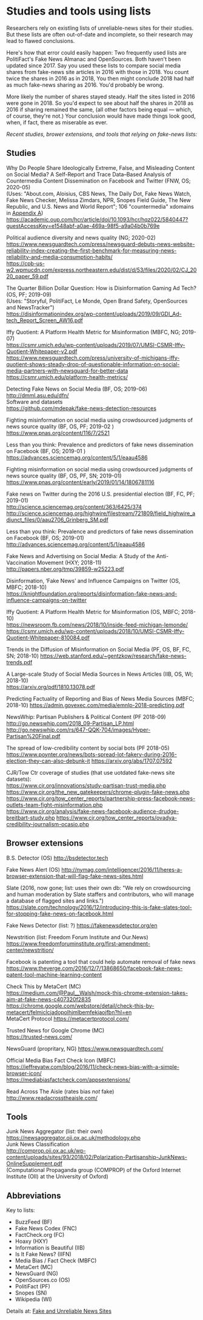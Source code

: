# Studies and tools using lists

Researchers rely on existling lists of unreliable-news sites for their studies. But these lists are often out-of-date and incomplete, so their research may lead to flawed conclusions.

Here's how that error could easily happen: Two frequently used lists are PolitiFact's Fake News Almanac and OpenSources. Both haven't been updated since 2017. Say you used these lists to compare social media shares from fake-news site articles in 2016 with those in 2018. You count twice the shares in 2016 as in 2018, You then might conclude 2018 had half as much fake-news sharing as 2016. You'd probably be wrong.

More likely the number of shares stayed steady. Half the sites listed in 2016 were gone in 2018. So you'd expect to see about half the shares in 2018 as 2016 if sharing remained the same,  (all other factors being equal — which, of course, they're not.) Your conclusion would have made things look good, when, if fact, there as miserable as ever.

*Recent studies, brower extensions, and tools that relying on fake-news lists:*

## Studies

Why Do People Share Ideologically Extreme, False, and Misleading Content on Social Media? A Self-Report and Trace Data–Based Analysis of Countermedia Content Dissemination on Facebook and Twitter (FNW, OS; 2020-05)<br>
(Uses: "About.com, Aloisius, CBS News, The Daily Dot, Fake News Watch, Fake News Checker, Melissa Zimdars, NPR, Snopes Field Guide, The New Republic, and U.S. News and World Report"; 106 "countermedia" xdomains in <a href="https://oup.silverchair-cdn.com/oup/backfile/Content_public/Journal/hcr/PAP/10.1093_hcr_hqz022/2/2appendixa_hqz022.docx?Expires=1596759657&Signature=i1VxcJQa0tdtyBZpeae5Vtti6JipRqBDHd095zClcIP9F9mgUVPuNnRUK8G6gZ43wwcSW83R~uo5etwQauuSnrZIWoGieYFSeM-TRTgIAHppQLDqMcSljOY668oye40utqOuyjNxlrthNMNsQ9Nmxom6uVe8HBcD8Y9B54Rdq2nlbWN03E1xhuTYJBCzTIxYRT~vGfsWX4CNJOcFG54-iLsGiO5r58zfT44dvFbSx8B-NdfBmzy4~6OhkTvbV-SJ~~WiGPLNGPSDIosbnoos60ReHLDqfXgHMEedJ2Q9wNRSAVSwyWFEgsPoQGkinkjKITiL0~4uY~boT8EQFhUIXg__&Key-Pair-Id=APKAIE5G5CRDK6RD3PGA">Appendix A</a>)<br>
https://academic.oup.com/hcr/article/doi/10.1093/hcr/hqz022/5840447?guestAccessKey=e1548abf-a0ae-469a-98f5-a9a04b0b769e

Political audience diversity and news quality (NG; 2020-02)<br>
https://www.newsguardtech.com/press/newsguard-debuts-news-website-reliability-index-creating-the-first-benchmark-for-measuring-news-reliability-and-media-consumption-habits/<br>
https://cpb-us-w2.wpmucdn.com/express.northeastern.edu/dist/d/53/files/2020/02/CJ_2020_paper_59.pdf

The Quarter Billion Dollar Question: How is Disinformation Gaming Ad Tech? (OS, PF; 2019-09)<br>
(Uses: "Storyful, PolitiFact, Le Monde, Open Brand Safety, OpenSources and NewsTracker")<br>
https://disinformationindex.org/wp-content/uploads/2019/09/GDI_Ad-tech_Report_Screen_AW16.pdf

Iffy Quotient: A Platform Health Metric for Misinformation (MBFC, NG; 2019-07)<br>
https://csmr.umich.edu/wp-content/uploads/2019/07/UMSI-CSMR-Iffy-Quotient-Whitepaper-v2.pdf<br>
https://www.newsguardtech.com/press/university-of-michigans-iffy-quotient-shows-steady-drop-of-questionable-information-on-social-media-partners-with-newsguard-for-better-data<br>
https://csmr.umich.edu/platform-health-metrics/

Detecting Fake News on Social Media (BF, OS; 2019-06)<br>
http://dmml.asu.edu/dfn/<br>
Software and datasets<br>
https://github.com/mdepak/fake-news-detection-resources

Fighting misinformation on social media using crowdsourced judgments of news source quality (BF, OS, PF; 2019-02 )<br>
https://www.pnas.org/content/116/7/2521

Less than you think: Prevalence and predictors of fake news dissemination on Facebook (BF, OS; 2019-01 )<br>
https://advances.sciencemag.org/content/5/1/eaau4586

Fighting misinformation on social media using crowdsourced judgments of news source quality (BF, OS, PF, SN; 2019-01)<br>
https://www.pnas.org/content/early/2019/01/14/1806781116

Fake news on Twitter during the 2016 U.S. presidential election (BF, FC, PF; 2019-01)<br>
http://science.sciencemag.org/content/363/6425/374<br>
http://science.sciencemag.org/highwire/filestream/721809/field_highwire_adjunct_files/0/aau2706_Grinberg_SM.pdf

Less than you think: Prevalence and predictors of fake news dissemination on Facebook (BF, OS; 2019-01)<br>
http://advances.sciencemag.org/content/5/1/eaau4586

Fake News and Advertising on Social Media: A Study of the Anti-Vaccination Movement (HXY; 2018-11)<br>
http://papers.nber.org/tmp/39859-w25223.pdf

Disinformation, ‘Fake News’ and Influence Campaigns on Twitter (OS, MBFC; 2018-10)  
https://knightfoundation.org/reports/disinformation-fake-news-and-influence-campaigns-on-twitter

Iffy Quotient: A Platform Health Metric for Misinformation (OS, MBFC; 2018-10)  
https://newsroom.fb.com/news/2018/10/inside-feed-michigan-lemonde/  
https://csmr.umich.edu/wp-content/uploads/2018/10/UMSI-CSMR-Iffy-Quotient-Whitepaper-810084.pdf

Trends in the Diffusion of Misinformation on Social Media (PF, OS, BF, FC, SN; 2018-10)
https://web.stanford.edu/~gentzkow/research/fake-news-trends.pdf

A Large-scale Study of Social Media Sources in News Articles (IIB, OS, WI; 2018-10)  
https://arxiv.org/pdf/1810.13078.pdf

Predicting Factuality of Reporting and Bias of News Media Sources (MBFC; 2018-10) 
https://admin.govexec.com/media/emnlp-2018-predicting.pdf

NewsWhip: Partisan Publishers & Political Content (PF 2018-09)  
http://go.newswhip.com/2018_09-Partisan_LP.html  
http://go.newswhip.com/rs/647-QQK-704/images/Hyper-Partisan%20Final.pdf

The spread of low-credibility content by social bots (PF 2018-05)  
https://www.poynter.org/news/bots-spread-lot-fakery-during-2016-election-they-can-also-debunk-it
https://arxiv.org/abs/1707.07592

CJR/Tow Ctr coverage of studies (that use uotdated fake-news site datasets):<br>
https://www.cjr.org/innovations/study-partisan-trust-media.php<br>
https://www.cjr.org/the_new_gatekeepers/chrome-plugin-fake-news.php<br>
https://www.cjr.org/tow_center_reports/partnership-press-facebook-news-outlets-team-fight-misinformation.php<br>
https://www.cjr.org/analysis/fake-news-facebook-audience-drudge-breitbart-study.php
https://www.cjr.org/tow_center_reports/ovadya-credibility-journalism-ocasio.php

## Browser extensions

B.S. Detector (OS)
http://bsdetector.tech

Fake News Alert (OS)
http://nymag.com/intelligencer/2016/11/heres-a-browser-extension-that-will-flag-fake-news-sites.html

Slate (2016, now gone; list: uses their own db: "We rely on crowdsourcing and human moderation by Slate staffers and contributors, who will manage a database of flagged sites and links.")  
https://slate.com/technology/2016/12/introducing-this-is-fake-slates-tool-for-stopping-fake-news-on-facebook.html

Fake News Detector (list: ?)
https://fakenewsdetector.org/en

Newstrition (list: Freedom Forum Institute and Our.News)  
https://www.freedomforuminstitute.org/first-amendment-center/newstrition/

Facebook is patenting a tool that could help automate removal of fake news  
https://www.theverge.com/2016/12/7/13868650/facebook-fake-news-patent-tool-machine-learning-content

Check This by MetaCert (MC)  
https://medium.com/@Paul__Walsh/mock-this-chrome-extension-takes-aim-at-fake-news-c407320f2835  
https://chrome.google.com/webstore/detail/check-this-by-metacert/felmjclcjadopolhjmlbemfekjaojfbn?hl=en  
MetaCert Protocol
https://metacertprotocol.com/

Trusted News for Google Chrome (MC)  
https://trusted-news.com/

NewsGuard (propritary, NG)
https://www.newsguardtech.com/

Official Media Bias Fact Check Icon (MBFC)<br>
https://jeffreyatw.com/blog/2016/11/check-news-bias-with-a-simple-browser-icon/  
https://mediabiasfactcheck.com/appsextensions/

Read Across The Aisle (rates bias *not* fake)
http://www.readacrosstheaisle.com/  

## Tools

Junk News Aggregator (list: their own)
https://newsaggregator.oii.ox.ac.uk/methodology.php  
Junk News Classification  
http://comprop.oii.ox.ac.uk/wp-content/uploads/sites/93/2018/02/Polarization-Partisanship-JunkNews-OnlineSupplement.pdf  
(Computational Propaganda group (COMPROP) of the Oxford Internet Institute (OII) at the University of Oxford)

## Abbreviations
Key to lists:
* BuzzFeed (BF)
* Fake News Codex (FNC)
* FactCheck.org (FC)
* Hoaxy (HXY)
* Information is Beautiful (IIB)
* Is It Fake News? (IIFN)
* Media Bias / Fact Check (MBFC)
* MetaCert (MC)
* NewsGuard (NG)
* OpenSources.co (OS)
* PolitiFact (PF)
* Snopes (SN)
* Wikipedia (WI)

Details at: <a href="https://github.com/hearvox/unreliable-news/tree/master/data">Fake and Unreliable News Sites</a>

